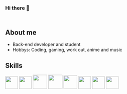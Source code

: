 ### Hi there 👋
<header><link rel="stylesheet" href="https://cdn.jsdelivr.net/gh/devicons/devicon@v2.15.1/devicon.min.css"></header>

## About me

- Back-end developer and student
- Hobbys: Coding, gaming, work out, anime and music

## Skills

<img src="https://cdn.jsdelivr.net/gh/devicons/devicon/icons/cplusplus/cplusplus-original.svg" width="40" height="40"/> <img src="https://cdn.jsdelivr.net/gh/devicons/devicon/icons/csharp/csharp-original.svg" width="40" height="40"/> <img src="https://cdn.jsdelivr.net/gh/devicons/devicon/icons/unity/unity-original-wordmark.svg" width="45" height="45"/> <img src="https://cdn.jsdelivr.net/gh/devicons/devicon/icons/java/java-original.svg" width="45" height="45"/> <img src="https://cdn.jsdelivr.net/gh/devicons/devicon/icons/phpstorm/phpstorm-original.svg" width="43" height="43"/>
<img src="https://cdn.jsdelivr.net/gh/devicons/devicon/icons/mysql/mysql-plain.svg" width="40" height="40"/> <img src="https://cdn.jsdelivr.net/gh/devicons/devicon/icons/dot-net/dot-net-original.svg" width="40" height="40"/> <i class="devicon-unity-original"><img src="https://cdn.jsdelivr.net/gh/devicons/devicon/icons/unity/unity-original.svg" width="40" height="40"/> </i>
